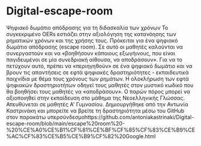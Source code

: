 # Digital-escape-room
Ψηφιακό δωμάτιο απόδρασης για τη διδασκαλία των χρόνων
Το συγκεκριμένο OERs  εστιάζει στην  αξιολόγηση της  κατανόησης  των ρηματικών χρόνων και της χρήσης τους. Πρόκειται για ένα ψηφιακό δωμάτιο απόδρασης (escape room). Σε αυτό οι μαθητές καλούνται να συνεργαστούν και να «βοηθήσουν κάποιους εξωγήινους, που είναι παγιδευμένοι σε μία συνεδριακή αίθουσα, να αποδράσουν». Για να το πετύχουν αυτό, πρέπει να «περιηγηθούν» σε ένα ψηφιακό δωμάτιο και να βρουν τις απαντήσεις σε εφτά ψηφιακές δραστηριότητες - εκπαιδευτικά παιχνίδια με θέμα τους  χρόνους των ρημάτων. Η ολοκλήρωση των εφτά ψηφιακών δραστηριοτήτων οδηγεί τους μαθητές στον μυστικό κωδικό που θα βοηθήσει τους μαθητές να «αποδράσουν». 
Ο παρών πόρος μπορεί να αξιοποιηθεί στην εκπαίδευση στο μάθημα της Νεοελληνικής Γλώσσας. Απευθύνεται σε μαθητές Α' Γυμνασίου. 
Δημιουργήθηκε από την Αντωνία Καστρινάκη και μπορείτε να βρείτε τη δραστηριότητα μέσω του GitHub στον παρακάτω υπερσύνδεσμοhttps://github.com/antoniakastrinaki/Digital-escape-room/blob/main/escape%20room%20-%20%CE%A0%CE%B1%CF%81%CE%BF%CF%85%CF%83%CE%B9%CE%AC%CF%83%CE%B5%CE%B9%CF%82%20Google.html
